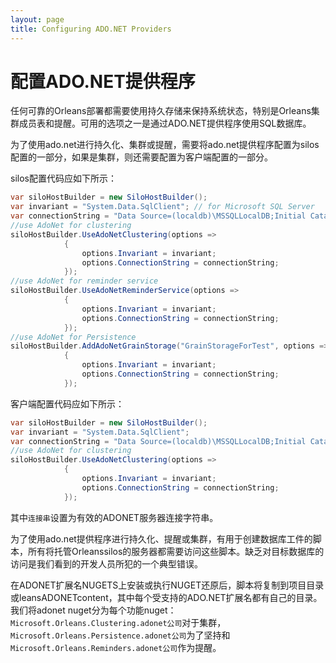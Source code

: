```yaml
---
layout: page
title: Configuring ADO.NET Providers
---
```


# 配置ADO.NET提供程序

任何可靠的Orleans部署都需要使用持久存储来保持系统状态，特别是Orleans集群成员表和提醒。可用的选项之一是通过ADO.NET提供程序使用SQL数据库。

为了使用ado.net进行持久化、集群或提醒，需要将ado.net提供程序配置为silos配置的一部分，如果是集群，则还需要配置为客户端配置的一部分。

silos配置代码应如下所示：

```c#
var siloHostBuilder = new SiloHostBuilder();
var invariant = "System.Data.SqlClient"; // for Microsoft SQL Server
var connectionString = "Data Source=(localdb)\MSSQLLocalDB;Initial Catalog=Orleans;Integrated Security=True;Pooling=False;Max Pool Size=200;Asynchronous Processing=True;MultipleActiveResultSets=True";
//use AdoNet for clustering 
siloHostBuilder.UseAdoNetClustering(options =>
            {
                options.Invariant = invariant;
                options.ConnectionString = connectionString;
            });
//use AdoNet for reminder service
siloHostBuilder.UseAdoNetReminderService(options =>
            {
                options.Invariant = invariant;
                options.ConnectionString = connectionString;
            });
//use AdoNet for Persistence
siloHostBuilder.AddAdoNetGrainStorage("GrainStorageForTest", options =>
            {
                options.Invariant = invariant;
                options.ConnectionString = connectionString;
            });
```

客户端配置代码应如下所示：

```c#
var siloHostBuilder = new SiloHostBuilder();
var invariant = "System.Data.SqlClient";
var connectionString = "Data Source=(localdb)\MSSQLLocalDB;Initial Catalog=Orleans;Integrated Security=True;Pooling=False;Max Pool Size=200;Asynchronous Processing=True;MultipleActiveResultSets=True";
//use AdoNet for clustering 
siloHostBuilder.UseAdoNetClustering(options =>
            {
                options.Invariant = invariant;
                options.ConnectionString = connectionString;
            });
```

其中`连接串`设置为有效的ADONET服务器连接字符串。

为了使用ado.net提供程序进行持久化、提醒或集群，有用于创建数据库工件的脚本，所有将托管Orleanssilos的服务器都需要访问这些脚本。缺乏对目标数据库的访问是我们看到的开发人员所犯的一个典型错误。

在ADONET扩展名NUGETS上安装或执行NUGET还原后，脚本将复制到项目目录或leansADONETcontent，其中每个受支持的ADO.NET扩展名都有自己的目录。我们将adonet nuget分为每个功能nuget：`Microsoft.Orleans.Clustering.adonet公司`对于集群，`Microsoft.Orleans.Persistence.adonet公司`为了坚持和`Microsoft.Orleans.Reminders.adonet公司`作为提醒。
